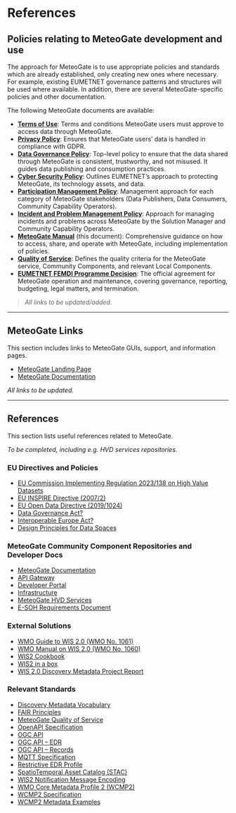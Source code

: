 # References

## Policies relating to MeteoGate development and use

The approach for MeteoGate is to use appropriate policies and standards which are already established, only creating new ones where necessary. For example, existing EUMETNET governance patterns and structures will be used where available. In addition, there are several MeteoGate-specific policies and other documentation.

The following MeteoGate documents are available:

- **[Terms of Use]()**: Terms and conditions MeteoGate users must approve to access data through MeteoGate.
- **[Privacy Policy]()**: Ensures that MeteoGate users’ data is handled in compliance with GDPR.
- **[Data Governance Policy]()**: Top-level policy to ensure that the data shared through MeteoGate is consistent, trustworthy, and not misused. It guides data publishing and consumption practices.
- **[Cyber Security Policy]()**: Outlines EUMETNET’s approach to protecting MeteoGate, its technology assets, and data.
- **[Participation Management Policy]()**: Management approach for each category of MeteoGate stakeholders (Data Publishers, Data Consumers, Community Capability Operators).
- **[Incident and Problem Management Policy]()**: Approach for managing incidents and problems across MeteoGate by the Solution Manager and Community Capability Operators.
- **[MeteoGate Manual]()** (this document): Comprehensive guidance on how to access, share, and operate with MeteoGate, including implementation of policies.
- **[Quality of Service]()**: Defines the quality criteria for the MeteoGate service, Community Components, and relevant Local Components.
- **[EUMETNET FEMDI Programme Decision]()**: The official agreement for MeteoGate operation and maintenance, covering governance, reporting, budgeting, legal matters, and termination.

> _All links to be updated/added._

---

## MeteoGate Links

This section includes links to MeteoGate GUIs, support, and information pages.

- [MeteoGate Landing Page]()
- [MeteoGate Documentation](https://github.com/EUMETNET/meteogate-documentation)
  
_All links to be updated._

---

## References

This section lists useful references related to MeteoGate.

_To be completed, including e.g. HVD services repositories._

### EU Directives and Policies

- [EU Commission Implementing Regulation 2023/138 on High Value Datasets]()
- [EU INSPIRE Directive (2007/2)]()
- [EU Open Data Directive (2019/1024)]()
- [Data Governance Act?]()
- [Interoperable Europe Act?]()
- [Design Principles for Data Spaces]()

### MeteoGate Community Component Repositories and Developer Docs

- [MeteoGate Documentation](https://github.com/EUMETNET/meteogate-documentation)
- [API Gateway]()
- [Developer Portal]()
- [Infrastructure]()
- [MeteoGate HVD Services]()
- [E-SOH Requirements Document]()

### External Solutions

- [WMO Guide to WIS 2.0 (WMO No. 1061)]()
- [WMO Manual on WIS 2.0 (WMO No. 1060)]()
- [WIS2 Cookbook]()
- [WIS2 in a box]()
- [WIS 2.0 Discovery Metadata Project Report]()

### Relevant Standards

- [Discovery Metadata Vocabulary]()
- [FAIR Principles]()
- [MeteoGate Quality of Service]()
- [OpenAPI Specification]()
- [OGC API]()
- [OGC API – EDR]()
- [OGC API – Records]()
- [MQTT Specification]()
- [Restrictive EDR Profile]()
- [SpatioTemporal Asset Catalog (STAC)]()
- [WIS2 Notification Message Encoding]()
- [WMO Core Metadata Profile 2 (WCMP2)]()
- [WCMP2 Specification]()
- [WCMP2 Metadata Examples]()

